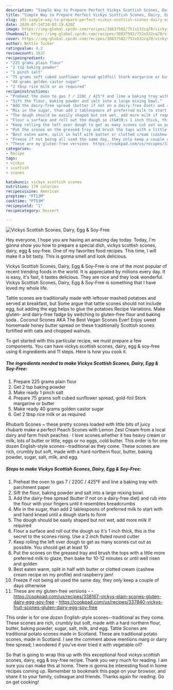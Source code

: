 ```yaml
---
description: "Simple Way to Prepare Perfect Vickys Scottish Scones, Dairy, Egg &amp;amp; Soy-Free"
title: "Simple Way to Prepare Perfect Vickys Scottish Scones, Dairy, Egg &amp;amp; Soy-Free"
slug: 193-simple-way-to-prepare-perfect-vickys-scottish-scones-dairy-egg-and-amp-soy-free
date: 2020-07-14T10:03:19.620Z
image: https://img-global.cpcdn.com/recipes/38837502/751x532cq70/vickys-scottish-scones-dairy-egg-soy-free-recipe-main-photo.jpg
thumbnail: https://img-global.cpcdn.com/recipes/38837502/751x532cq70/vickys-scottish-scones-dairy-egg-soy-free-recipe-main-photo.jpg
cover: https://img-global.cpcdn.com/recipes/38837502/751x532cq70/vickys-scottish-scones-dairy-egg-soy-free-recipe-main-photo.jpg
author: Nettie Tucker
ratingvalue: 4.2
reviewcount: 1637
recipeingredient:
- "225 grams plain flour"
- "2 tsp baking powder"
- "1 pinch salt"
- "75 grams soft cubed sunflower spread goldfoil Stork margarine or butter"
- "40 grams golden castor sugar"
- "2 tbsp rice milk or as required"
recipeinstructions:
- "Preheat the oven to gas 7 / 220C / 425°F and line a baking tray with parchment paper"
- "Sift the flour, baking powder and salt into a large mixing bowl."
- "Add the dairy-free spread (butter if not on a dairy-free diet) and rub into the flour with your fingers until it resembles breadcrumbs"
- "Mix in the sugar, than add 2 tablespoons of preferred milk to start with and hand knead until a dough starts to form"
- "The dough should be easily shaped but not wet, add more milk if required"
- "Flour a surface and roll out the dough so it&#39;s 1 inch thick, this is the secret to the scones rising. Use a 2 inch fluted round cutter"
- "Keep rolling the left over dough to get as many scones cut out as possible. You should get at least 10"
- "Put the scones on the greased tray and brush the tops with a little more preferred milk to glaze, then bake for 10-12 minutes or until well risen and golden"
- "Best eaten warm, split in half with butter or clotted cream (cashew cream recipe on my profile) and raspberry jam!"
- "Freeze if not being all used the same day, they only keep a couple of days otherwise"
- "These are my gluten-free versions  https://cookpad.com/us/recipes/338167-vickys-plain-scones-gluten-dairy-egg-soy-free https://cookpad.com/us/recipes/337840-vickys-fruit-scones-gluten-dairy-egg-soy-free"
categories:
- Recipe
tags:
- vickys
- scottish
- scones

katakunci: vickys scottish scones 
nutrition: 170 calories
recipecuisine: American
preptime: "PT13M"
cooktime: "PT53M"
recipeyield: "1"
recipecategory: Dessert

---
```



![Vickys Scottish Scones, Dairy, Egg &amp; Soy-Free](https://img-global.cpcdn.com/recipes/38837502/751x532cq70/vickys-scottish-scones-dairy-egg-soy-free-recipe-main-photo.jpg)

Hey everyone, I hope you are having an amazing day today. Today, I'm gonna show you how to prepare a special dish, vickys scottish scones, dairy, egg &amp; soy-free. One of my favorites food recipes. This time, I will make it a bit tasty. This is gonna smell and look delicious.

Vickys Scottish Scones, Dairy, Egg &amp; Soy-Free is one of the most popular of recent trending foods in the world. It is appreciated by millions every day. It is easy, it's fast, it tastes delicious. They are nice and they look wonderful. Vickys Scottish Scones, Dairy, Egg &amp; Soy-Free is something that I have loved my whole life.

Tattie scones are traditionally made with leftover mashed potatoes and served at breakfast, but Some argue that tattie scones should not include egg, but adding the egg helps to glue the potatoes Recipe Variations. Make gluten- and dairy-free fadge by switching to gluten-free flour and baking soda.. Coconut Scones AKA The Best Vegan Scones Ever! Enjoy sweet homemade honey butter spread on these traditionally Scottish scones fortified with oats and chopped walnuts.


To get started with this particular recipe, we must prepare a few components. You can have vickys scottish scones, dairy, egg &amp; soy-free using 6 ingredients and 11 steps. Here is how you cook it.

<!--inarticleads1-->

##### The ingredients needed to make Vickys Scottish Scones, Dairy, Egg &amp; Soy-Free:

1. Prepare 225 grams plain flour
1. Get 2 tsp baking powder
1. Make ready 1 pinch salt
1. Prepare 75 grams soft cubed sunflower spread, gold-foil Stork margarine or butter
1. Make ready 40 grams golden castor sugar
1. Get 2 tbsp rice milk or as required


Rhubarb Scones ~ these pretty scones loaded with little bits of juicy rhubarb make a perfect Peach Scones with Lemon Zest Cream from a local dairy and farm fresh peaches · I love scones.whether it has heavy cream or milk, lots of butter or little, eggs or no eggs, cold butter. This order is for one dozen English-style scones--traditional as they come. These scones are rich, crumbly but soft, made with a hard northern flour, butter, baking powder, sugar, salt, milk, and egg. 

<!--inarticleads2-->

##### Steps to make Vickys Scottish Scones, Dairy, Egg &amp; Soy-Free:

1. Preheat the oven to gas 7 / 220C / 425°F and line a baking tray with parchment paper
1. Sift the flour, baking powder and salt into a large mixing bowl.
1. Add the dairy-free spread (butter if not on a dairy-free diet) and rub into the flour with your fingers until it resembles breadcrumbs
1. Mix in the sugar, than add 2 tablespoons of preferred milk to start with and hand knead until a dough starts to form
1. The dough should be easily shaped but not wet, add more milk if required
1. Flour a surface and roll out the dough so it&#39;s 1 inch thick, this is the secret to the scones rising. Use a 2 inch fluted round cutter
1. Keep rolling the left over dough to get as many scones cut out as possible. You should get at least 10
1. Put the scones on the greased tray and brush the tops with a little more preferred milk to glaze, then bake for 10-12 minutes or until well risen and golden
1. Best eaten warm, split in half with butter or clotted cream (cashew cream recipe on my profile) and raspberry jam!
1. Freeze if not being all used the same day, they only keep a couple of days otherwise
1. These are my gluten-free versions -  - https://cookpad.com/us/recipes/338167-vickys-plain-scones-gluten-dairy-egg-soy-free - https://cookpad.com/us/recipes/337840-vickys-fruit-scones-gluten-dairy-egg-soy-free


This order is for one dozen English-style scones--traditional as they come. These scones are rich, crumbly but soft, made with a hard northern flour, butter, baking powder, sugar, salt, milk, and egg. Tattie Scones are traditional potato scones made in Scotland. These are traditional potato scones, made in Scotland. I see the comment above mentions marg or dairy free spread; I wondered if you&#39;ve ever tried it with vegetable oil? 

So that is going to wrap this up with this exceptional food vickys scottish scones, dairy, egg &amp; soy-free recipe. Thank you very much for reading. I am sure you can make this at home. There is gonna be interesting food in home recipes coming up. Remember to bookmark this page on your browser, and share it to your family, colleague and friends. Thanks again for reading. Go on get cooking!
